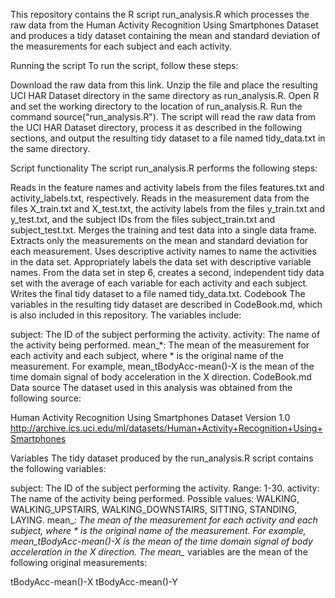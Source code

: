 This repository contains the R script run_analysis.R which processes the raw data from the Human Activity Recognition Using Smartphones Dataset and produces a tidy dataset containing the mean and standard deviation of the measurements for each subject and each activity.

Running the script
To run the script, follow these steps:

Download the raw data from this link.
Unzip the file and place the resulting UCI HAR Dataset directory in the same directory as run_analysis.R.
Open R and set the working directory to the location of run_analysis.R.
Run the command source("run_analysis.R").
The script will read the raw data from the UCI HAR Dataset directory, process it as described in the following sections, and output the resulting tidy dataset to a file named tidy_data.txt in the same directory.

Script functionality
The script run_analysis.R performs the following steps:

Reads in the feature names and activity labels from the files features.txt and activity_labels.txt, respectively.
Reads in the measurement data from the files X_train.txt and X_test.txt, the activity labels from the files y_train.txt and y_test.txt, and the subject IDs from the files subject_train.txt and subject_test.txt.
Merges the training and test data into a single data frame.
Extracts only the measurements on the mean and standard deviation for each measurement.
Uses descriptive activity names to name the activities in the data set.
Appropriately labels the data set with descriptive variable names.
From the data set in step 6, creates a second, independent tidy data set with the average of each variable for each activity and each subject.
Writes the final tidy dataset to a file named tidy_data.txt.
Codebook
The variables in the resulting tidy dataset are described in CodeBook.md, which is also included in this repository. The variables include:

subject: The ID of the subject performing the activity.
activity: The name of the activity being performed.
mean_*: The mean of the measurement for each activity and each subject, where * is the original name of the measurement. For example, mean_tBodyAcc-mean()-X is the mean of the time domain signal of body acceleration in the X direction.
CodeBook.md
Data source
The dataset used in this analysis was obtained from the following source:

Human Activity Recognition Using Smartphones Dataset Version 1.0
http://archive.ics.uci.edu/ml/datasets/Human+Activity+Recognition+Using+Smartphones

Variables
The tidy dataset produced by the run_analysis.R script contains the following variables:

subject: The ID of the subject performing the activity. Range: 1-30.
activity: The name of the activity being performed. Possible values: WALKING, WALKING_UPSTAIRS, WALKING_DOWNSTAIRS, SITTING, STANDING, LAYING.
mean_*: The mean of the measurement for each activity and each subject, where * is the original name of the measurement. For example, mean_tBodyAcc-mean()-X is the mean of the time domain signal of body acceleration in the X direction.
The mean_* variables are the mean of the following original measurements:

tBodyAcc-mean()-X
tBodyAcc-mean()-Y
